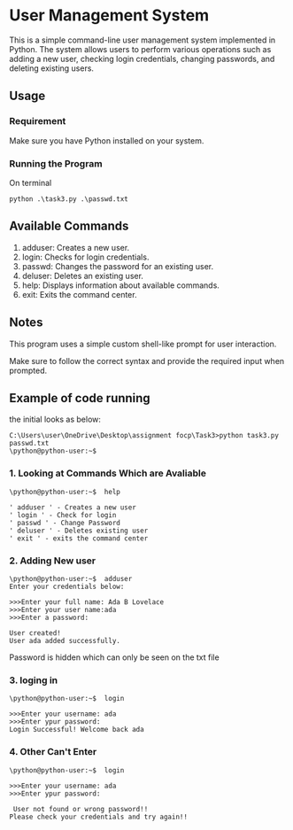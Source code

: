# __User Management System__

This is a simple command-line user management system implemented in Python. The system allows users 
to perform various operations such as adding a new user, checking login credentials, changing passwords, 
and deleting existing users.

## __Usage__

### Requirement 
Make sure you have Python installed on your system.

### Running the Program 
On terminal 
```
python .\task3.py .\passwd.txt  
```

## Available Commands

1. adduser: Creates a new user.
2. login:   Checks for login credentials.
3. passwd:  Changes the password for an existing user.
4. deluser: Deletes an existing user.
5. help:    Displays information about available commands.
6. exit:    Exits the command center.

## Notes

This program uses a simple custom shell-like prompt for user interaction.

Make sure to follow the correct syntax and provide the required input when prompted.

## Example of code running 

the initial looks as below:
```
C:\Users\user\OneDrive\Desktop\assignment focp\Task3>python task3.py passwd.txt
\python@python-user:~$
```

### 1. Looking at Commands Which are Avaliable
```
\python@python-user:~$  help

' adduser ' - Creates a new user
' login ' - Check for login
' passwd ' - Change Password
' deluser ' - Deletes existing user
' exit ' - exits the command center
```

### 2. Adding New user
```
\python@python-user:~$  adduser
Enter your credentials below:

>>>Enter your full name: Ada B Lovelace
>>>Enter your user name:ada
>>>Enter a password:

User created!
User ada added successfully.
```
Password is hidden which can only be seen on the txt file

### 3. loging in 
```
\python@python-user:~$  login

>>>Enter your username: ada
>>>Enter ypur password:
Login Successful! Welcome back ada
```
### 4. Other Can't Enter
```
\python@python-user:~$  login

>>>Enter your username: ada
>>>Enter ypur password:

 User not found or wrong password!!
Please check your credentials and try again!!
```



